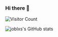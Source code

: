 ### Hi there 👋

<!--
**joblxs/joblxs** is a ✨ _special_ ✨ repository because its `README.md` (this file) appears on your GitHub profile.

Here are some ideas to get you started:

- 🔭 I’m currently working on ...
- 🌱 I’m currently learning ...
- 👯 I’m looking to collaborate on ...
- 🤔 I’m looking for help with ...
- 💬 Ask me about ...
- 📫 How to reach me: ...
- 😄 Pronouns: ...
- ⚡ Fun fact: ...
-->

![Visitor Count](https://profile-counter.glitch.me/joblxs/count.svg)

![joblxs's GitHub stats](https://github-readme-stats.vercel.app/api?username=joblxs&show_icons=true&theme=tokyonight)
